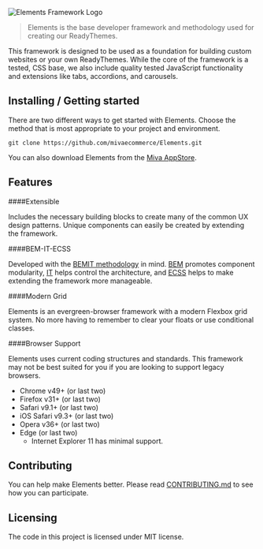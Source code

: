 ![Elements Framework Logo](https://raw.githubusercontent.com/mivaecommerce/Elements/master/logo.svg?sanitize=true)

> Elements is the base developer framework and methodology used for creating our ReadyThemes.

This framework is designed to be used as a foundation for building custom websites or your own ReadyThemes. While the core of the framework is a tested, CSS base, we also include quality tested JavaScript functionality and extensions like tabs, accordions, and carousels.

## Installing / Getting started

There are two different ways to get started with Elements. Choose the method that is most appropriate to your project and environment.

```shell
git clone https://github.com/mivaecommerce/Elements.git
```

You can also download Elements from the [Miva AppStore](https://apps.miva.com/elements-framework.html).

## Features

####Extensible

Includes the necessary building blocks to create many of the common UX design patterns. Unique components can easily be created by extending the framework.

####BEM-IT-ECSS

Developed with the [BEMIT methodology](https://csswizardry.com/2015/08/bemit-taking-the-bem-naming-convention-a-step-further/) in mind. [BEM](https://getbem.com/introduction/) promotes component modularity, [IT](https://itcss.io/) helps control the architecture, and [ECSS](https://ecss.io/) helps to make extending the framework more manageable.

####Modern Grid

Elements is an evergreen-browser framework with a modern Flexbox grid system. No more having to remember to clear your floats or use conditional classes.

####Browser Support

Elements uses current coding structures and standards. This framework may not be best suited for you if you are looking to support legacy browsers.

- Chrome v49+ (or last two)
- Firefox v31+ (or last two)
- Safari v9.1+ (or last two)
- iOS Safari v9.3+ (or last two)
- Opera v36+ (or last two)
- Edge (or last two)
	- Internet Explorer 11 has minimal support.

## Contributing

You can help make Elements better. Please read [CONTRIBUTING.md](https://github.com/mivaecommerce/Elements/blob/master/docs/CONTRIBUTING.md) to see how you can participate.

## Licensing

The code in this project is licensed under MIT license.
